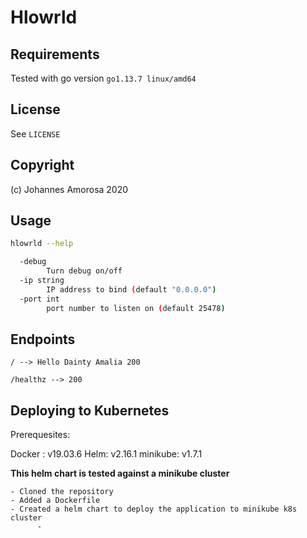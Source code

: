 # Hlowrld

## Requirements

Tested with go version `go1.13.7 linux/amd64`

## License

See `LICENSE`

## Copyright

(c) Johannes Amorosa 2020

## Usage

``` bash
hlowrld --help

  -debug
        Turn debug on/off
  -ip string
        IP address to bind (default "0.0.0.0")
  -port int
        port number to listen on (default 25478)
```

## Endpoints

`/ --> Hello Dainty Amalia 200`

`/healthz --> 200`


## Deploying to Kubernetes

Prerequesites: 

Docker : v19.03.6
Helm: v2.16.1
minikube: v1.7.1


**This helm chart is tested against a minikube cluster**

    - Cloned the repository
    - Added a Dockerfile 
    - Created a helm chart to deploy the application to minikube k8s cluster
          -  
